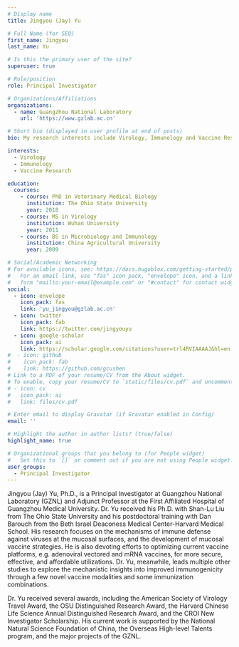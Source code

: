 ```yaml
---
# Display name
title: Jingyou (Jay) Yu

# Full Name (for SEO)
first_name: Jingyou
last_name: Yu

# Is this the primary user of the site?
superuser: true

# Role/position
role: Principal Investigator

# Organizations/Affiliations
organizations:
  - name: Guangzhou National Laboratory
    url: 'https://www.gzlab.ac.cn'

# Short bio (displayed in user profile at end of posts)
bio: My research interests include Virology, Immunology and Vaccine Research.

interests:
  - Virology
  - Immunology
  - Vaccine Research

education:
  courses:
    - course: PhD in Veterinary Medical Biology
      institution: The Ohio State University
      year: 2018
    - course: MS in Virology
      institution: Wuhan University
      year: 2011
    - course: BS in Microbiology and Immunology
      institution: China Agricultural University
      year: 2009

# Social/Academic Networking
# For available icons, see: https://docs.hugoblox.com/getting-started/page-builder/#icons
#   For an email link, use "fas" icon pack, "envelope" icon, and a link in the
#   form "mailto:your-email@example.com" or "#contact" for contact widget.
social:
  - icon: envelope
    icon_pack: fas
    link: 'yu_jingyou@gzlab.ac.cn'
  - icon: twitter
    icon_pack: fab
    link: https://twitter.com/jingyouyu
  - icon: google-scholar
    icon_pack: ai
    link: https://scholar.google.com/citations?user=trl4RVIAAAAJ&hl=en
#  - icon: github
#    icon_pack: fab
#    link: https://github.com/gcushen
# Link to a PDF of your resume/CV from the About widget.
# To enable, copy your resume/CV to `static/files/cv.pdf` and uncomment the lines below.
# - icon: cv
#   icon_pack: ai
#   link: files/cv.pdf

# Enter email to display Gravatar (if Gravatar enabled in Config)
email: ''

# Highlight the author in author lists? (true/false)
highlight_name: true

# Organizational groups that you belong to (for People widget)
#   Set this to `[]` or comment out if you are not using People widget.
user_groups:
  - Principal Investigator
---
```


Jingyou (Jay) Yu, Ph.D., is a Principal Investigator at Guangzhou National Laboratory (GZNL) and Adjunct Professor at the First Affiliated Hospital of Guangzhou Medical University. Dr. Yu received his Ph.D. with Shan-Lu Liu from The Ohio State University and his postdoctoral training with Dan Barouch from the Beth Israel Deaconess Medical Center-Harvard Medical School. His research focuses on the mechanisms of immune defense against viruses at the mucosal surfaces, and the development of mucosal vaccine strategies. He is also devoting efforts to optimizing current vaccine platforms, e.g. adenoviral vectored and mRNA vaccines, for more secure, effective, and affordable utilizations. Dr. Yu, meanwhile, leads multiple other studies to explore the mechanistic insights into improved immunogenicity through a few novel vaccine modalities and some immunization combinations. 

Dr. Yu received several awards, including the American Society of Virology Travel Award, the OSU Distinguished Research Award, the Harvard Chinese Life Science Annual Distinguished Research Award, and the CROI New Investigator Scholarship. His current work is supported by the National Natural Science Foundation of China, the Overseas High-level Talents program, and the major projects of the GZNL.
